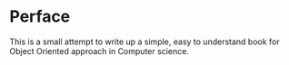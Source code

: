 # Perface

This is a small attempt to write up a simple, easy to understand book for Object Oriented approach in Computer science.
